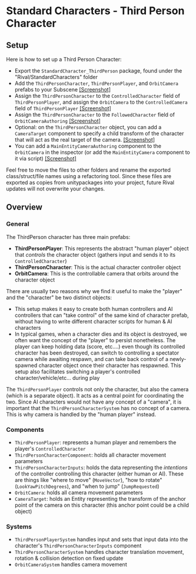 
# Standard Characters - Third Person Character

## Setup
Here is how to set up a Third Person Character:
* Export the `StandardCharacter_ThirdPerson` package, found under the "Rival/StandardCharacters" folder
* Add the `ThirdPersonCharacter`, `ThirdPersonPlayer`, and `OrbitCamera` prefabs to your Subscene [[Screenshot]](../Images/stdcharacters-tp1.png)
* Assign the `ThirdPersonCharacter` to the `ControlledCharacter` field of `ThirdPersonPlayer`, and assign the `OrbitCamera` to the `ControlledCamera` field of `ThirdPersonPlayer` [[Screenshot]](../Images/stdcharacters-tp2.png)
* Assign the `ThirdPersonCharacter` to the `FollowedCharacter` field of `OrbitCameraAuthoring` [[Screenshot]](../Images/stdcharacters-tp3.png)
* Optional: on the `ThirdPersonCharacter` object, you can add a `CameraTarget` component to specify a child transform of the character that will act as the real target of the camera. [[Screenshot]](../Images/stdcharacters-tp4.png)
* You can add a `MainEntityCameraAuthoring` component to the `OrbitCamera` in the inspector (or add the `MainEntityCamera` component to it via script) [[Screenshot]](../Images/stdcharacters-tp5.png)

Feel free to move the files to other folders and rename the exported class/struct/file names using a refactoring tool. Since these files are exported as copies from unitypackages into your project, future Rival updates will not overwrite your changes.


## Overview

### General
The ThirdPerson character has three main prefabs:
* **ThirdPersonPlayer**: This represents the abstract "human player" object that *controls* the character object (gathers input and sends it to its `ControlledCharacter`)
* **ThirdPersonCharacter**: This is the actual character controller object
* **OrbitCamera**: This is the controllable camera that orbits around the character object

There are usually two reasons why we find it useful to make the "player" and the "character" be two distinct objects:
* This setup makes it easy to create both human controllers and AI controllers that can "take control" of the same kind of character prefab, without having to write different character scripts for human & AI characters
* In typical games, when a character dies and its object is destroyed, we often want the concept of the "player" to persist nonetheless. The player can keep holding data (score, etc....) even though its controlled character has been destroyed, can switch to controlling a spectator camera while awaiting respawn, and can take back control of a newly-spawned character object once their character has respawned. This setup also facilitates switching a player's controlled character/vehicle/etc... during play

The `ThirdPersonPlayer` controls not only the character, but also the camera (which is a separate object). It acts as a central point for coordinating the two. Since AI characters would not have any concept of a "camera", it is important that the `ThirdPersonCharacterSystem` has no concept of a camera. This is why camera is handled by the "human player" instead.


### Components
* `ThirdPersonPlayer`: represents a human player and remembers the player's `ControlledCharacter`
* `ThirdPersonCharacterComponent`: holds all character movement parameters
* `ThirdPersonCharacterInputs`: holds the data representing the *intentions* of the controller controlling this character (either human or AI). These are things like "where to move" (`MoveVector`), "how to rotate" (`LookYawPitchDegrees`), and "when to jump" (`JumpRequested`)
* `OrbitCamera`: holds all camera movement parameters
* `CameraTarget`: holds an Entity representing the transform of the anchor point of the camera on this character (this anchor point could be a child object)


### Systems
* `ThirdPersonPlayerSystem` handles input and sets that input data into the character's `ThirdPersonCharacterInputs` component
* `ThirdPersonCharacterSystem` handles character translation movement, rotation & collision detection on fixed update
* `OrbitCameraSystem` handles camera movement
